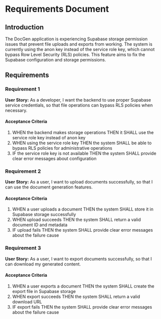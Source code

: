 # Requirements Document

## Introduction

The DocGen application is experiencing Supabase storage permission issues that prevent file uploads and exports from working. The system is currently using the anon key instead of the service role key, which cannot bypass Row Level Security (RLS) policies. This feature aims to fix the Supabase configuration and storage permissions.

## Requirements

### Requirement 1

**User Story:** As a developer, I want the backend to use proper Supabase service credentials, so that file operations can bypass RLS policies when necessary.

#### Acceptance Criteria

1. WHEN the backend makes storage operations THEN it SHALL use the service role key instead of anon key
2. WHEN using the service role key THEN the system SHALL be able to bypass RLS policies for administrative operations
3. IF the service role key is not available THEN the system SHALL provide clear error messages about configuration

### Requirement 2

**User Story:** As a user, I want to upload documents successfully, so that I can use the document generation features.

#### Acceptance Criteria

1. WHEN a user uploads a document THEN the system SHALL store it in Supabase storage successfully
2. WHEN upload succeeds THEN the system SHALL return a valid document ID and metadata
3. IF upload fails THEN the system SHALL provide clear error messages about the failure cause

### Requirement 3

**User Story:** As a user, I want to export documents successfully, so that I can download my generated content.

#### Acceptance Criteria

1. WHEN a user exports a document THEN the system SHALL create the export file in Supabase storage
2. WHEN export succeeds THEN the system SHALL return a valid download URL
3. IF export fails THEN the system SHALL provide clear error messages about the failure cause